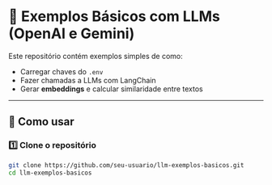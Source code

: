 # 🧠 Exemplos Básicos com LLMs (OpenAI e Gemini)

Este repositório contém exemplos simples de como:
- Carregar chaves do `.env`
- Fazer chamadas a LLMs com LangChain
- Gerar **embeddings** e calcular similaridade entre textos

---

## 🚀 Como usar

### 1️⃣ Clone o repositório
```bash
git clone https://github.com/seu-usuario/llm-exemplos-basicos.git
cd llm-exemplos-basicos
